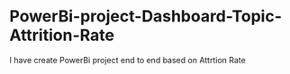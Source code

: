 # PowerBi-project-Dashboard-Topic-Attrition-Rate
I have create PowerBi project end to end based on Attrtion Rate
